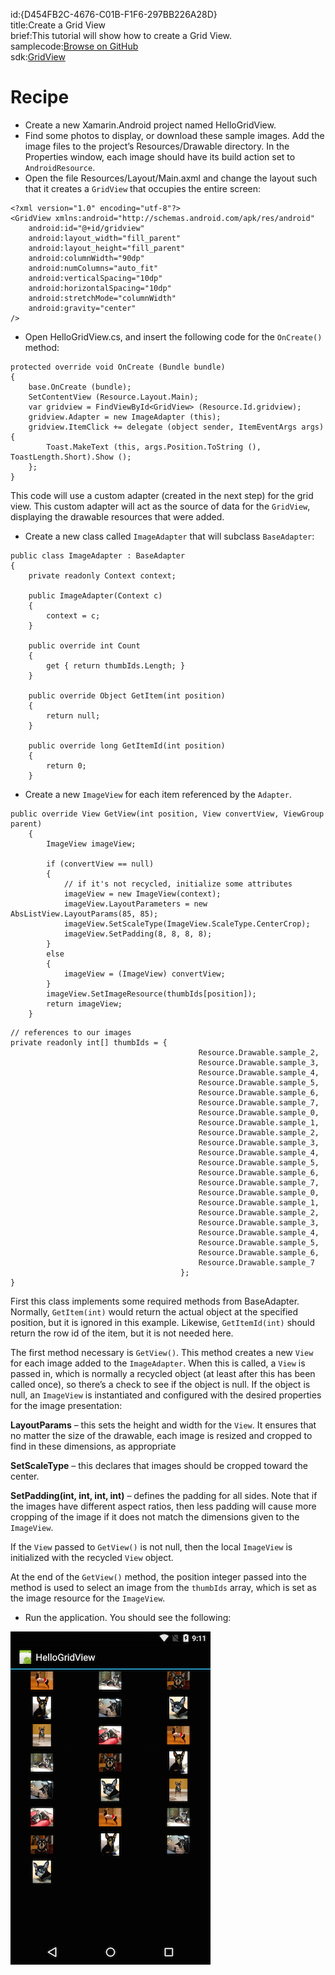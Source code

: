 id:{D454FB2C-4676-C01B-F1F6-297BB226A28D}  
title:Create a Grid View  
brief:This tutorial will show how to create a Grid View.  
samplecode:[Browse on GitHub](https://github.com/xamarin/recipes/tree/master/android/layout/grid_view/create_a_grid_view)  
sdk:[GridView](http://developer.android.com/reference/android/widget/GridView.html)  

<a name="Recipe" class="injected"></a>

# Recipe

-  Create a new Xamarin.Android project named HelloGridView.
-  Find some photos to display, or download these sample images. Add the image files to the project’s Resources/Drawable directory. In the Properties window, each image should have its build action set to `AndroidResource`.
-  Open the file Resources/Layout/Main.axml and change the layout such that it creates a `GridView` that occupies the entire screen:


```
<?xml version="1.0" encoding="utf-8"?>
<GridView xmlns:android="http://schemas.android.com/apk/res/android"
    android:id="@+id/gridview"
    android:layout_width="fill_parent"
    android:layout_height="fill_parent"
    android:columnWidth="90dp"
    android:numColumns="auto_fit"
    android:verticalSpacing="10dp"
    android:horizontalSpacing="10dp"
    android:stretchMode="columnWidth"
    android:gravity="center"
/>
```

-  Open HelloGridView.cs, and insert the following code for the `OnCreate()` method:


```
protected override void OnCreate (Bundle bundle)
{
    base.OnCreate (bundle);
    SetContentView (Resource.Layout.Main);
    var gridview = FindViewById<GridView> (Resource.Id.gridview);
    gridview.Adapter = new ImageAdapter (this);
    gridview.ItemClick += delegate (object sender, ItemEventArgs args) {
        Toast.MakeText (this, args.Position.ToString (), ToastLength.Short).Show ();
    };
}
```

This code will use a custom adapter (created in the next step) for the grid view. This custom adapter will act as the source of data for the `GridView`,
displaying the drawable resources that were added.

-  Create a new class called `ImageAdapter` that will subclass `BaseAdapter`:


```
public class ImageAdapter : BaseAdapter
{
    private readonly Context context;

    public ImageAdapter(Context c)
    {
        context = c;
    }

    public override int Count
    {
        get { return thumbIds.Length; }
    }

    public override Object GetItem(int position)
    {
        return null;
    }

    public override long GetItemId(int position)
    {
        return 0;
    }
```
- Create a new `ImageView` for each item referenced by the
`Adapter`.

```
public override View GetView(int position, View convertView, ViewGroup parent)
    {
        ImageView imageView;

        if (convertView == null)
        {
            // if it's not recycled, initialize some attributes
            imageView = new ImageView(context);
            imageView.LayoutParameters = new AbsListView.LayoutParams(85, 85);
            imageView.SetScaleType(ImageView.ScaleType.CenterCrop);
            imageView.SetPadding(8, 8, 8, 8);
        }
        else
        {
            imageView = (ImageView) convertView;
        }
        imageView.SetImageResource(thumbIds[position]);
        return imageView;
    }
```

```
// references to our images
private readonly int[] thumbIds = {
                                          Resource.Drawable.sample_2,
                                          Resource.Drawable.sample_3,
                                          Resource.Drawable.sample_4,
                                          Resource.Drawable.sample_5,
                                          Resource.Drawable.sample_6,
                                          Resource.Drawable.sample_7,
                                          Resource.Drawable.sample_0,
                                          Resource.Drawable.sample_1,
                                          Resource.Drawable.sample_2,
                                          Resource.Drawable.sample_3,
                                          Resource.Drawable.sample_4,
                                          Resource.Drawable.sample_5,
                                          Resource.Drawable.sample_6,
                                          Resource.Drawable.sample_7,
                                          Resource.Drawable.sample_0,
                                          Resource.Drawable.sample_1,
                                          Resource.Drawable.sample_2,
                                          Resource.Drawable.sample_3,
                                          Resource.Drawable.sample_4,
                                          Resource.Drawable.sample_5,
                                          Resource.Drawable.sample_6,
                                          Resource.Drawable.sample_7
                                      };
}
```

First this class implements some required methods from BaseAdapter. Normally,
`GetItem(int)` would return the actual object at the specified position, but it is
ignored in this example. Likewise, `GetItemId(int)` should return the row id of
the item, but it is not needed here.

The first method necessary is `GetView()`. This method creates a new `View` for
each image added to the `ImageAdapter`. When this is called, a `View` is passed in,
which is normally a recycled object (at least after this has been called once),
so there’s a check to see if the object is null. If the object is null, an
`ImageView` is instantiated and configured with the desired properties for the
image presentation:

 **LayoutParams** – this sets the height and width for the
`View`. It ensures that no matter the size of the drawable, each image is resized
and cropped to find in these dimensions, as appropriate

 **SetScaleType** – this declares that images should be
cropped toward the center.

 **SetPadding(int, int, int, int)** – defines the padding
for all sides. Note that if the images have different aspect ratios, then less
padding will cause more cropping of the image if it does not match the
dimensions given to the `ImageView`.

If the `View` passed to `GetView()` is not null, then the local `ImageView` is
initialized with the recycled `View` object.

At the end of the `GetView()` method, the position integer passed into the
method is used to select an image from the `thumbIds` array, which is set as the
image resource for the `ImageView`.

-  Run the application. You should see the following:


 [ ![](Images/gridview.png)](Images/gridview.png)

